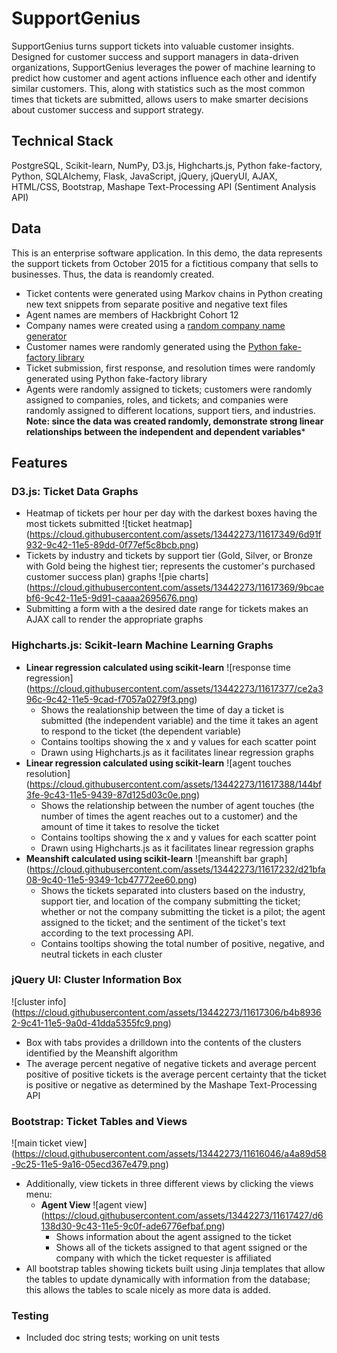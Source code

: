# SupportGenius

SupportGenius turns support tickets into valuable customer insights. Designed for customer success and support managers in data-driven organizations, SupportGenius leverages the power of machine learning to predict how customer and agent actions influence each other and identify similar customers. This, along with statistics such as the most common times that tickets are submitted, allows users to make smarter decisions about customer success and support strategy.  

## Technical Stack
PostgreSQL, Scikit-learn, NumPy, D3.js, Highcharts.js, Python fake-factory, Python, SQLAlchemy, Flask, JavaScript, jQuery, jQueryUI, AJAX, HTML/CSS, Bootstrap, Mashape Text-Processing API (Sentiment Analysis API)
 
## Data
This is an enterprise software application. In this demo, the data represents the support tickets from October 2015 for a fictitious company that sells to businesses. Thus, the data is reandomly created.
- Ticket contents were generated using Markov chains in Python creating new text snippets from separate positive and negative text files
- Agent names are members of Hackbright Cohort 12
- Company names were created using a [random company name generator](http://online-generator.com/name-generator/company-name-generator.php)
- Customer names were randomly generated using the [Python fake-factory library](https://pypi.python.org/pypi/fake-factory)
- Ticket submission, first response, and resolution times were randomly generated using Python fake-factory library 
- Agents were randomly assigned to tickets; customers were randomly assigned to companies, roles, and tickets; and companies were randomly assigned to different locations, support tiers, and industries. 
**Note: since the data was created randomly, demonstrate strong linear relationships between the independent and dependent variables***


## Features
### D3.js: Ticket Data Graphs
- Heatmap of tickets per hour per day with the darkest boxes having the most tickets submitted
![ticket heatmap]
(https://cloud.githubusercontent.com/assets/13442273/11617349/6d91f932-9c42-11e5-89dd-0f77ef5c8bcb.png)
- Tickets by industry and tickets by support tier (Gold, Silver, or Bronze with Gold being the highest tier; represents the customer's purchased customer success plan) graphs 
![pie charts]
(https://cloud.githubusercontent.com/assets/13442273/11617369/9bcaebf6-9c42-11e5-9d91-caaaa2695676.png)
- Submitting a form with a the desired date range for tickets makes an AJAX call to render the appropriate graphs

### Highcharts.js: Scikit-learn Machine Learning Graphs
-  **Linear regression calculated using scikit-learn**
![response time regression]
(https://cloud.githubusercontent.com/assets/13442273/11617377/ce2a396c-9c42-11e5-9cad-f7057a0279f3.png)
    * Shows the realationship between the time of day a ticket is submitted (the independent variable) and the time it takes an agent to respond to the ticket (the dependent variable)
    * Contains tooltips showing the x and y values for each scatter point
    * Drawn using Highcharts.js as it facilitates linear regression graphs
- **Linear regression calculated using scikit-learn**
![agent touches resolution]
(https://cloud.githubusercontent.com/assets/13442273/11617388/144bf3fe-9c43-11e5-9439-87d125d03c0e.png)
    * Shows the relationship between the number of agent touches (the number of times the agent reaches out to a customer) and the amount of time it takes to resolve the ticket
    * Contains tooltips showing the x and y values for each scatter point
    * Drawn using Highcharts.js as it facilitates linear regression graphs
- **Meanshift calculated using scikit-learn**
![meanshift bar graph]
(https://cloud.githubusercontent.com/assets/13442273/11617232/d21bfa08-9c40-11e5-9349-1cb47772ee60.png)
    * Shows the tickets separated into clusters based on the industry, support tier, and location of the company submitting the ticket; whether or not the company submitting the ticket is a pilot; the agent assigned to the ticket; and the sentiment of the ticket's text according to the text processing API.
    * Contains tooltips showing the total number of positive, negative, and neutral tickets in each cluster

### jQuery UI: Cluster Information Box
![cluster info]
(https://cloud.githubusercontent.com/assets/13442273/11617306/b4b89362-9c41-11e5-9a0d-41dda5355fc9.png)
- Box with tabs provides a drilldown into the contents of the clusters identified by the Meanshift algorithm
- The average percent negative of negative tickets and average percent positive of positive tickets is the average percent certainty that the ticket is positive or negative as determined by the Mashape Text-Processing API

### Bootstrap: Ticket Tables and Views
![main ticket view]
(https://cloud.githubusercontent.com/assets/13442273/11616046/a4a89d58-9c25-11e5-9a16-05ecd367e479.png)
- Additionally, view tickets in three different views by clicking the views menu:
    * **Agent View**
    ![agent view]
    (https://cloud.githubusercontent.com/assets/13442273/11617427/d6138d30-9c43-11e5-9c0f-ade6776efbaf.png)
        * Shows information about the agent assigned to the ticket
        * Shows all of the tickets assigned to that agent 
    ssigned or the company with which the ticket requester is affiliated
- All bootstrap tables showing tickets built using Jinja templates that allow the tables to update dynamically with information from the database; this allows the tables to scale nicely as more data is added. 

### Testing
- Included doc string tests; working on unit tests


